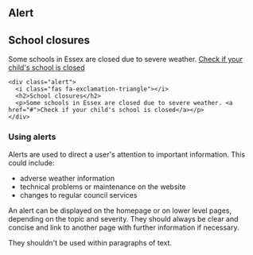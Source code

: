## Alert

<div class="alert">
  <i class="fas fa-exclamation-triangle"></i>
  <h2>School closures</h2>
  <p>Some schools in Essex are closed due to severe weather. <a href="#">Check if your child's school is closed</a></p>
</div>

    <div class="alert">
      <i class="fas fa-exclamation-triangle"></i>
      <h2>School closures</h2>
      <p>Some schools in Essex are closed due to severe weather. <a href="#">Check if your child's school is closed</a></p>
    </div>

### Using alerts

Alerts are used to direct a user's attention to important information. This could include:
<ul class="list list-bullet">
  <li>adverse weather information</li>
  <li>technical problems or maintenance on the website</li>
  <li>changes to regular council services</li>
</ul>

An alert can be displayed on the homepage or on lower level pages, depending on the topic and severity. They should always be clear and concise and link to another page with further information if necessary.

They shouldn't be used within paragraphs of text.
